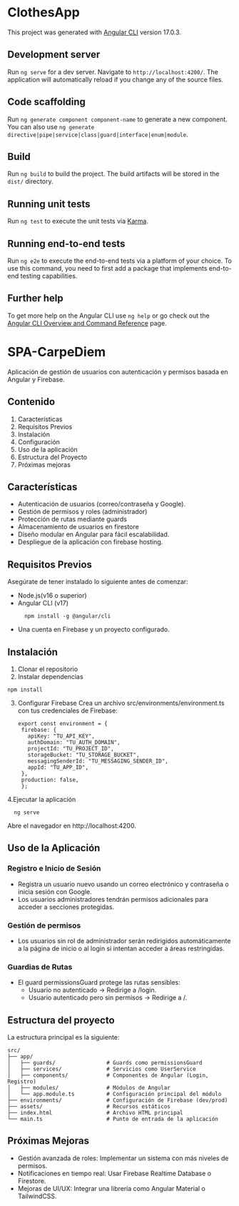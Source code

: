 # ClothesApp

This project was generated with [Angular CLI](https://github.com/angular/angular-cli) version 17.0.3.

## Development server

Run `ng serve` for a dev server. Navigate to `http://localhost:4200/`. The application will automatically reload if you change any of the source files.

## Code scaffolding

Run `ng generate component component-name` to generate a new component. You can also use `ng generate directive|pipe|service|class|guard|interface|enum|module`.

## Build

Run `ng build` to build the project. The build artifacts will be stored in the `dist/` directory.

## Running unit tests

Run `ng test` to execute the unit tests via [Karma](https://karma-runner.github.io).

## Running end-to-end tests

Run `ng e2e` to execute the end-to-end tests via a platform of your choice. To use this command, you need to first add a package that implements end-to-end testing capabilities.

## Further help

To get more help on the Angular CLI use `ng help` or go check out the [Angular CLI Overview and Command Reference](https://angular.io/cli) page.

# SPA-CarpeDiem

Aplicación de gestión de usuarios con autenticación y permisos basada en Angular y Firebase.

## Contenido 

1. Características
2. Requisitos Previos
3. Instalación
4. Configuración
5. Uso de la aplicación
6. Estructura del Proyecto
7. Próximas mejoras

## Características

- Autenticación de usuarios (correo/contraseña y Google).
- Gestión de permisos y roles (administrador)
- Protección de rutas mediante guards
- Almacenamiento de usuarios en firestore
- Diseño modular en Angular para fácil escalabilidad.
- Despliegue de la aplicación con firebase hosting.

## Requisitos Previos

Asegúrate de tener instalado lo siguiente antes de comenzar:

- Node.js(v16 o superior)
- Angular CLI (v17)
  ```
    npm install -g @angular/cli
  ```
- Una cuenta en Firebase y un proyecto configurado.

## Instalación

1. Clonar el repositorio
2. Instalar dependencias
  ```
npm install
  ```
3. Configurar Firebase
   Crea un archivo src/environments/environment.ts con tus credenciales de Firebase:
   
   ```
   export const environment = {
    firebase: {
      apiKey: "TU_API_KEY",
      authDomain: "TU_AUTH_DOMAIN",
      projectId: "TU_PROJECT_ID",
      storageBucket: "TU_STORAGE_BUCKET",
      messagingSenderId: "TU_MESSAGING_SENDER_ID",
      appId: "TU_APP_ID",
    },
    production: false,
    };
   ```
4.Ejecutar la aplicación
  ```
    ng serve
  ```
Abre el navegador en http://localhost:4200.

## Uso de la Aplicación

### Registro e Inicio de Sesión
- Registra un usuario nuevo usando un correo electrónico y contraseña o inicia sesión con Google.
- Los usuarios administradores tendrán permisos adicionales para acceder a secciones protegidas.
### Gestión de permisos
- Los usuarios sin rol de administrador serán redirigidos automáticamente a la página de inicio o al login si intentan acceder a áreas restringidas.
### Guardias de Rutas
- El guard permissionsGuard protege las rutas sensibles:
  - Usuario no autenticado → Redirige a /login.
  - Usuario autenticado pero sin permisos → Redirige a /.

## Estructura del proyecto

La estructura principal es la siguiente:

```
src/
├── app/
│   ├── guards/                # Guards como permissionsGuard
│   ├── services/              # Servicios como UserService
│   ├── components/            # Componentes de Angular (Login, Registro)
│   ├── modules/               # Módulos de Angular
│   └── app.module.ts          # Configuración principal del módulo
├── environments/              # Configuración de Firebase (dev/prod)
├── assets/                    # Recursos estáticos
├── index.html                 # Archivo HTML principal
└── main.ts                    # Punto de entrada de la aplicación
```

## Próximas Mejoras

- Gestión avanzada de roles: Implementar un sistema con más niveles de permisos.
- Notificaciones en tiempo real: Usar Firebase Realtime Database o Firestore.
- Mejoras de UI/UX: Integrar una librería como Angular Material o TailwindCSS.


    

